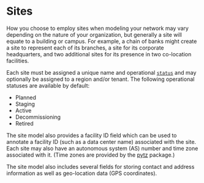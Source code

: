 # Sites

How you choose to employ sites when modeling your network may vary depending on the nature of your organization, but generally a site will equate to a building or campus. For example, a chain of banks might create a site to represent each of its branches, a site for its corporate headquarters, and two additional sites for its presence in two co-location facilities.

Each site must be assigned a unique name and operational [`status`](https://nautobot.readthedocs.io/en/stable/models/extras/status/) and may optionally be assigned to a region and/or tenant. The following operational statuses are available by default:

* Planned
* Staging
* Active
* Decommissioning
* Retired

The site model also provides a facility ID field which can be used to annotate a facility ID (such as a data center name) associated with the site. Each site may also have an autonomous system (AS) number and time zone associated with it. (Time zones are provided by the [pytz](https://pypi.org/project/pytz/) package.)

The site model also includes several fields for storing contact and address information as well as geo-location data (GPS coordinates).
